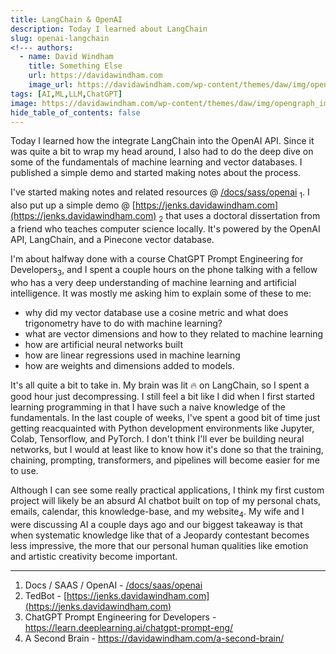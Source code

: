 ```yaml
---
title: LangChain & OpenAI
description: Today I learned about LangChain
slug: openai-langchain
<!--- authors:
  - name: David Windham
    title: Something Else
    url: https://davidawindham.com
    image_url: https://davidawindham.com/wp-content/themes/daw/img/opengraph_image.jpg -->
tags: [AI,ML,LLM,ChatGPT]
image: https://davidawindham.com/wp-content/themes/daw/img/opengraph_image.jpg
hide_table_of_contents: false
---
```


Today I learned how the integrate LangChain into the OpenAI API. Since it was quite a bit to wrap my head around, I also had to do the deep dive on some of the fundamentals of machine learning and vector databases. I published a simple demo and started making notes about the process.

<!--truncate-->

I've started making notes and related resources @ [/docs/sass/openai](/docs/saas/openai) <sub>1</sub>. I also put up a simple demo @ [https://jenks.davidawindham.com](https://jenks.davidawindham.com) <sub>2</sub> that uses a doctoral dissertation from a friend who teaches computer science locally. It's powered by the OpenAI API, LangChain, and a Pinecone vector database. 

I'm about halfway done with a course ChatGPT Prompt Engineering for Developers<sub>3</sub>, and I spent a couple hours on the phone talking with a fellow who has a very deep understanding of machine learning and artificial intelligence. It was mostly me asking him to explain some of these to me:

- why did my vector database use a cosine metric and what does trigonometry have to do with machine learning?
- what are vector dimensions and how to they related to machine learning
- how are artificial neural networks built
- how are linear regressions used in machine learning
- how are weights and dimensions added to models.

It's all quite a bit to take in. My brain was lit 🔥 on LangChain, so I spent a good hour just decompressing. I still feel a bit like I did when I first started learning programming in that I have such a naive knowledge of the fundamentals. In the last couple of weeks, I've spent a good bit of time just getting reacquainted with Python development environments like Jupyter, Colab, Tensorflow, and PyTorch. I don't think I'll ever be building neural networks, but I would at least like to know how it's done so that the training, chaining, prompting, transformers, and pipelines will become easier for me to use. 

Although I can see some really practical applications, I think my first custom project will likely be an absurd AI chatbot built on top of my personal chats, emails, calendar, this knowledge-base, and my website<sub>4</sub>. My wife and I were discussing AI a couple days ago and our biggest takeaway is that when systematic knowledge like that of a Jeopardy contestant becomes less impressive, the more that our personal human qualities like emotion and artistic creativity become important.

---

1. Docs / SAAS / OpenAI  - [/docs/saas/openai](/docs/saas/openai)
2. TedBot - [https://jenks.davidawindham.com](https://jenks.davidawindham.com)
3. ChatGPT Prompt Engineering for Developers - https://learn.deeplearning.ai/chatgpt-prompt-eng/
4. A Second Brain - https://davidawindham.com/a-second-brain/

